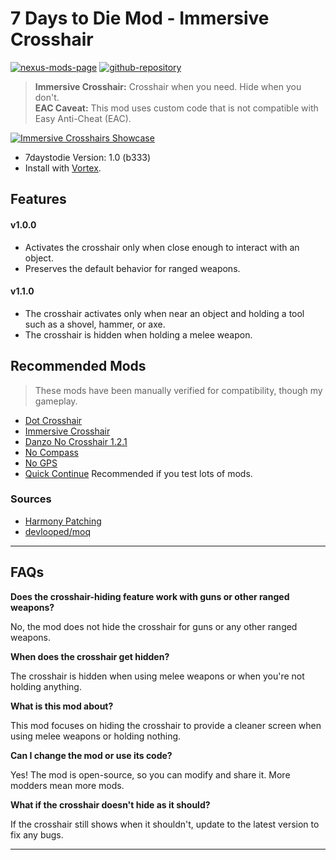 [//]: # (DO NOT EDIT: This file has been autogenerated, any changes will be overwritten)
# 7 Days to Die Mod - Immersive Crosshair

[![nexus-mods-page](https://img.shields.io/badge/Nexus%20Mod-Immersive%20Crosshair%20-orange?style=flat-square&logo=spinrilla)](https://www.nexusmods.com/7daystodie/mods/5601)
[![github-repository](https://img.shields.io/badge/GitHub-Repository-green?style=flat-square&logo=github)](https://github.com/rdok/7daystodie_mod_immersive_crosshair)

> **Immersive Crosshair:** Crosshair when you need. Hide when you don't.  
> **EAC Caveat:** This mod uses custom code that is not compatible with Easy Anti-Cheat (EAC).

[![Immersive Crosshairs Showcase](https://github.com/rdok/7daystodie_mod_immersive_crosshair/blob/main/documentation/showcase.gif?raw=true)](https://www.nexusmods.com/7daystodie/mods/5601)

- 7daystodie Version: 1.0 (b333)
- Install with [Vortex](https://www.nexusmods.com/about/vortex/).

## Features
#### v1.0.0
- Activates the crosshair only when close enough to interact with an object.
- Preserves the default behavior for ranged weapons.
#### v1.1.0
- The crosshair activates only when near an object and holding a tool such as a shovel, hammer, or axe.
- The crosshair is hidden when holding a melee weapon.

## Recommended Mods
> These mods have been manually verified for compatibility, though my gameplay.
- [Dot Crosshair](https://www.nexusmods.com/7daystodie/mods/5640)
- [Immersive Crosshair](https://www.nexusmods.com/7daystodie/mods/5601)
- [Danzo No Crosshair 1.2.1](https://www.nexusmods.com/Core/Libs/Common/Widgets/DownloadPopUp?id=17443&nmm=1&game_id=1059)
- [No Compass](https://www.nexusmods.com/7daystodie/mods/5528)
- [No GPS](https://www.nexusmods.com/7daystodie/mods/5525)
- [Quick Continue](https://www.nexusmods.com/7daystodie/mods/5631) Recommended if you test lots of mods.

### Sources

- [Harmony Patching](https://harmony.pardeike.net/articles/patching-postfix.html)
- [devlooped/moq](https://github.com/devlooped/moq)


***

[//]: # (DO NOT EDIT: This file has been autogenerated, any changes will be overwritten)
## FAQs

**Does the crosshair-hiding feature work with guns or other ranged weapons?**

No, the mod does not hide the crosshair for guns or any other ranged weapons.

**When does the crosshair get hidden?**

The crosshair is hidden when using melee weapons or when you're not holding anything.

**What is this mod about?**

This mod focuses on hiding the crosshair to provide a cleaner screen when using melee weapons or holding nothing.

**Can I change the mod or use its code?**

Yes! The mod is open-source, so you can modify and share it. More modders mean more mods.

**What if the crosshair doesn't hide as it should?**

If the crosshair still shows when it shouldn't, update to the latest version to fix any bugs.


***

[//]: # (DO NOT EDIT: This file has been autogenerated, any changes will be overwritten)
